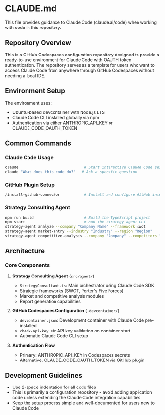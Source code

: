 # CLAUDE.md

This file provides guidance to Claude Code (claude.ai/code) when working with code in this repository.

## Repository Overview

This is a GitHub Codespaces configuration repository designed to provide a ready-to-use environment for Claude Code with OAUTH token authentication. The repository serves as a template for users who want to access Claude Code from anywhere through GitHub Codespaces without needing a local IDE.

## Environment Setup

The environment uses:
- Ubuntu-based devcontainer with Node.js LTS
- Claude Code CLI installed globally via npm
- Authentication via either ANTHROPIC_API_KEY or CLAUDE_CODE_OAUTH_TOKEN

## Common Commands

### Claude Code Usage
```bash
claude                              # Start interactive Claude Code session
claude "What does this code do?"   # Ask a specific question
```

### GitHub Plugin Setup
```bash
/install-github-connector           # Install and configure GitHub integration
```

### Strategy Consulting Agent
```bash
npm run build                       # Build the TypeScript project
npm start                           # Run the strategy agent CLI
strategy-agent analyze --company "Company Name" --framework swot
strategy-agent market-entry --industry "Industry" --region "Region"
strategy-agent competitive-analysis --company "Company" --competitors "Comp1,Comp2"
```

## Architecture

### Core Components

1. **Strategy Consulting Agent** (`src/agent/`)
   - `StrategyConsultant.ts`: Main orchestrator using Claude Code SDK
   - Strategic frameworks (SWOT, Porter's Five Forces)
   - Market and competitive analysis modules
   - Report generation capabilities

2. **GitHub Codespaces Configuration** (`.devcontainer/`)
   - `devcontainer.json`: Development container with Claude Code pre-installed
   - `check-api-key.sh`: API key validation on container start
   - Automatic Claude Code CLI setup

3. **Authentication Flow**
   - Primary: ANTHROPIC_API_KEY in Codespaces secrets
   - Alternative: CLAUDE_CODE_OAUTH_TOKEN via GitHub plugin

## Development Guidelines

- Use 2-space indentation for all code files
- This is primarily a configuration repository - avoid adding application code unless extending the Claude Code integration capabilities
- Keep the setup process simple and well-documented for users new to Claude Code
